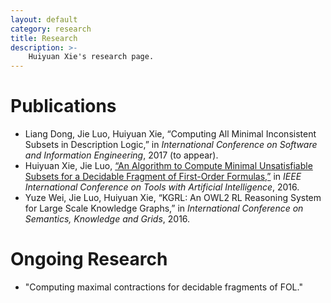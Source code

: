 ```yaml
---
layout: default
category: research
title: Research
description: >-
    Huiyuan Xie's research page.
---
```


# Publications

* Liang Dong, Jie Luo, Huiyuan Xie, “Computing All Minimal Inconsistent Subsets in Description Logic,” in *International Conference on Software and Information Engineering*, 2017 (to appear).
* Huiyuan Xie, Jie Luo, [“An Algorithm to Compute Minimal Unsatisfiable Subsets for a Decidable Fragment of First-Order Formulas,”](data/paper/ICTAI16.pdf) in *IEEE International Conference on Tools with Artificial Intelligence*, 2016.
* Yuze Wei, Jie Luo, Huiyuan Xie, “KGRL: An OWL2 RL Reasoning System for Large Scale Knowledge Graphs,” in *International Conference on Semantics, Knowledge and Grids*, 2016.


# Ongoing Research

* "Computing maximal contractions for decidable fragments of FOL."

